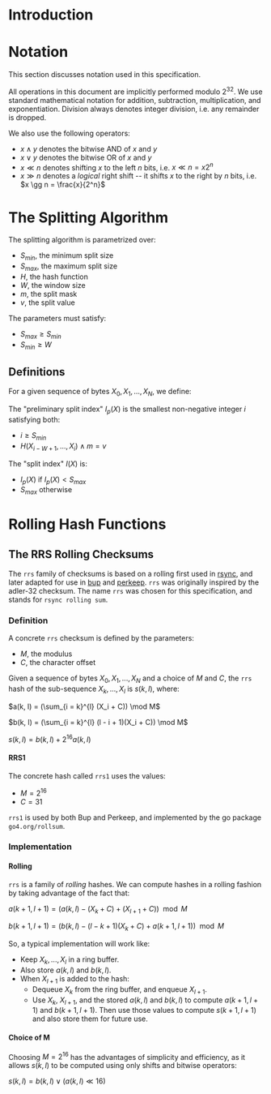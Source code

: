 # Introduction

# Notation

This section discusses notation used in this specification.

All operations in this document are implicitly performed modulo
$2^{32}$. We use standard mathematical notation for addition,
subtraction, multiplication, and exponentiation. Division always
denotes integer division, i.e. any remainder is dropped.

We also use the following operators:

- $x \wedge y$ denotes the bitwise AND of $x$ and $y$
- $x \vee y$ denotes the bitwise OR of $x$ and $y$
- $x \ll n$ denotes shifting $x$ to the left $n$ bits, i.e.
  $x \ll n = x2^{n}$
- $x \gg n$ denotes a *logical* right shift -- it shifts $x$ to the
  right by $n$ bits, i.e. $x \gg n = \frac{x}{2^n}$


# The Splitting Algorithm

The splitting algorithm is parametrized over:

- $S_{min}$, the minimum split size
- $S_{max}$, the maximum split size
- $H$, the hash function
- $W$, the window size
- $m$, the split mask
- $v$, the split value

The parameters must satisfy:

- $S_{max} \ge S_{min}$
- $S_{min} \ge W$

## Definitions

For a given sequence of bytes $X_0, X_1, ..., X_N$, we define:

The "preliminary split index" $I_p(X)$ is the smallest non-negative
integer $i$ satisfying both:

- $i \ge S_{min}$
- $H(X_{i-W+1}, ..., X_i) \wedge m = v$

The "split index" $I(X)$ is:

- $I_p(X)$ if $I_p(X) < S_{max}$
- $S_{max}$ otherwise

# Rolling Hash Functions

## The RRS Rolling Checksums

The `rrs` family of checksums is based on a rolling first used
in [rsync][rsync], and later adapted for use in [bup][bup] and
[perkeep][perkeep]. `rrs` was originally inspired by the adler-32
checksum. The name `rrs` was chosen for this specification, and stands
for `rsync rolling sum`.

### Definition

A concrete `rrs` checksum is defined by the parameters:

- $M$, the modulus
- $C$, the character offset

Given a sequence of bytes $X_0, X_1, ..., X_N$ and a choice of $M$ and
$C$, the `rrs` hash of the sub-sequence $X_k, ..., X_l$ is $s(k, l)$,
where:

$a(k, l) = (\sum_{i = k}^{l} (X_i + C)) \mod M$

$b(k, l) = (\sum_{i = k}^{l} (l - i + 1)(X_i + C)) \mod  M$

$s(k, l) = b(k, l) + 2^{16}a(k, l)$

#### RRS1

The concrete hash called `rrs1` uses the values:

- $M = 2^{16}$
- $C = 31$

`rrs1` is used by both Bup and Perkeep, and implemented by the go
package `go4.org/rollsum`.

### Implementation

#### Rolling

`rrs` is a family of _rolling_ hashes. We can compute hashes in a
rolling fashion by taking advantage of the fact that:

$a(k + 1, l + 1) = (a(k, l) - (X_k + C) + (X_{l+1} + C)) \mod M$

$b(k + 1, l + 1) = (b(k, l) - (l - k + 1)(X_k + C) + a(k + 1, l + 1)) \mod M$

So, a typical implementation will work like:

- Keep $X_k, ..., X_l$ in a ring buffer.
- Also store $a(k, l)$ and $b(k, l)$.
- When $X_{l+1}$ is added to the hash:
  - Dequeue $X_k$ from the ring buffer, and enqueue $X_{l+1}$.
  - Use $X_k$, $X_{l+1}$, and the stored $a(k, l)$ and $b(k, l)$ to compute
    $a(k + 1, l + 1)$ and $b(k + 1, l + 1)$. Then use those values to
    compute $s(k + 1, l + 1)$ and also store them for future use.

#### Choice of M

Choosing $M = 2^{16}$ has the advantages of simplicity and efficiency,
as it allows $s(k, l)$ to be computed using only shifts and bitwise
operators:

$s(k, l) = b(k, l) \vee (a(k, l) \ll 16)$

[rsync]: https://rsync.samba.org/tech_report/node3.html
[bup]: https://bup.github.io/
[perkeep]: https://perkeep.org/

